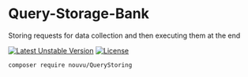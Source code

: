 # Query-Storage-Bank
 Storing requests for data collection and then executing them at the end

[![Latest Unstable Version](https://poser.pugx.org/nouvu/QueryStoring/v/stable)](https://packagist.org/packages/nouvu/QueryStoring) [![License](https://poser.pugx.org/nouvu/QueryStoring/license)](//packagist.org/packages/nouvu/QueryStoring)


```sh
composer require nouvu/QueryStoring
```